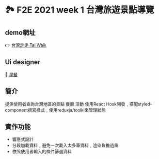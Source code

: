# 🏞 F2E 2021 week 1 台灣旅遊景點導覽


## demo網址

👉 [台灣走走·Tai Walk](https://changchiao.github.io/react_attractions/#/)


## Ui designer
👏 [早餐](https://2021.thef2e.com/users/6296427084285739247)


## 簡介

提供使用者查詢台灣地區的景點 餐廳 活動 
使用React Hook開發﹐搭配styled-component撰寫樣式﹐使用reduxjs/toolki來管理狀態


## 實作功能

- 響應式設計
- 分段加載資料﹐避免一次載入太多筆資料﹐渲染負擔過重
- 依照使用者輸入的條件篩選資料




